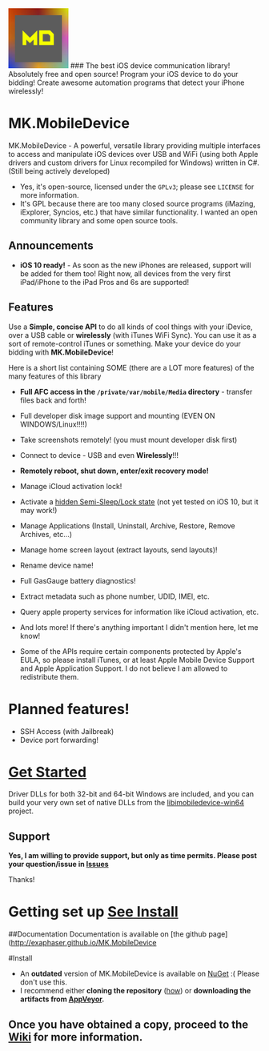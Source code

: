 <img src="icon.png" width="120" height="120" />
### The best iOS device communication library! Absolutely free and open source! Program your iOS device to do your bidding! Create awesome automation programs that detect your iPhone wirelessly!


# MK.MobileDevice
MK.MobileDevice - A powerful, versatile library providing multiple interfaces to access and manipulate iOS devices over USB and WiFi (using both Apple drivers and custom drivers for Linux recompiled for Windows) written in C#. (Still being actively developed)

- Yes, it's open-source, licensed under the `GPLv3`; please see `LICENSE` for more information.
- It's GPL because there are too many closed source programs (iMazing, iExplorer, Syncios, etc.) that have similar functionality. I wanted an open community library and some open source tools.

## Announcements
- **iOS 10 ready!** - As soon as the new iPhones are released, support will be added for them too! Right now, all devices from the very first iPad/iPhone to the iPad Pros and 6s are supported!

## Features
Use a **Simple, concise API** to do all kinds of cool things with your iDevice, over a USB cable or **wirelessly** (with iTunes WiFi Sync). You can use it as a sort of remote-control iTunes or something. Make your device do your bidding with **MK.MobileDevice**!

Here is a short list containing SOME (there are a LOT more features) of the many features of this library
- **Full AFC access in the `/private/var/mobile/Media` directory** - transfer files back and forth!
- Full developer disk image support and mounting (EVEN ON WINDOWS/Linux!!!!)
- Take screenshots remotely! (you must mount developer disk first)
- Connect to device - USB and even **Wirelessly**!!!
- **Remotely reboot, shut down, enter/exit recovery mode!**
- Manage iCloud activation lock!
- Activate a [hidden Semi-Sleep/Lock state](https://0xfireball.github.io/MK.MobileDevice/html/9b17a6a7-9c58-c770-230c-5981aeca32f6.htm) (not yet tested on iOS 10, but it may work!)
- Manage Applications (Install, Uninstall, Archive, Restore, Remove Archives, etc...)
- Manage home screen layout (extract layouts, send layouts)!
- Rename device name!
- Full GasGauge battery diagnostics!
- Extract metadata such as phone number, UDID, IMEI, etc.
- Query apple property services for information like iCloud activation, etc.
- And lots more! If there's anything important I didn't mention here, let me know!

- Some of the APIs require certain components protected by Apple's EULA, so please install iTunes, or at least Apple Mobile Device Support and Apple Application Support. I do not believe I am allowed to redistribute them.

# Planned features!
- SSH Access (with Jailbreak)
- Device port forwarding!

# [Get Started](#install)

Driver DLLs for both 32-bit and 64-bit Windows are included, and you can build your very own set of native DLLs from the [libimobiledevice-win64](https://github.com/exaphaser/libimobiledevice-win64) project.

## Support
**Yes, I am willing to provide support, **but only as time permits**. Please post your question/issue in [Issues](https://github.com/exaphaser/MK.MobileDevice/issues)**

Thanks!

# Getting set up [See Install](#install)



##Documentation
Documentation is available on [the github page](http://exaphaser.github.io/MK.MobileDevice

#Install
- An **outdated** version of MK.MobileDevice is available on [NuGet](https://www.nuget.org/packages/MK.MobileDevice/) :( Please don't use this.
- I recommend either **cloning the repository** ([how](https://help.github.com/articles/cloning-a-repository/)) or **downloading the artifacts from [AppVeyor](https://ci.appveyor.com/project/0xFireball/mk-mobiledevice).**

## Once you have obtained a copy, proceed to the [Wiki](https://github.com/exaphaser/MK.MobileDevice/wiki) for more information.
